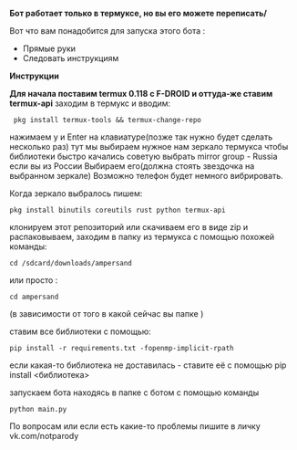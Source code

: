 **Бот работает только в термуксе, но вы его можете переписать/**


Вот что вам понадобится для запуска этого бота :
 - Прямые руки
 - Следовать инструкциям 
 
 **Инструкции**
 
 **Для начала поставим termux 0.118 с F-DROID и оттуда-же ставим termux-api**
 заходим в термукс и вводим:
```
 pkg install termux-tools && termux-change-repo
```
 нажимаем y и Enter на клавиатуре(позже так нужно будет сделать несколько раз)
 тут мы выбираем нужное нам зеркало термукса чтобы библиотеки быстро качались
 советую выбрать mirror group - Russia если вы из России
 Выбираем его(должна стоять звездочка на выбранном зеркале)
 Возможно телефон будет немного вибрировать.

  Когда зеркало выбралось пишем:
  
  `pkg install binutils coreutils rust python termux-api`
  
  клонируем этот репозиторий или скачиваем его в виде zip и распаковываем, заходим в папку из термукса с помощью похожей команды:
  
```cd /sdcard/downloads/ampersand```

или просто :

```cd ampersand```

(в зависимости от того в какой сейчас вы папке )

ставим все библиотеки с помощью:

`pip install -r requirements.txt -fopenmp-implicit-rpath`

если какая-то библиотека не доставилась - ставите её с помощью pip install <библиотека>

запускаем бота находясь в папке с ботом с помощью команды

`python main.py`



По вопросам или если есть какие-то проблемы пишите в личку vk.com/notparody 